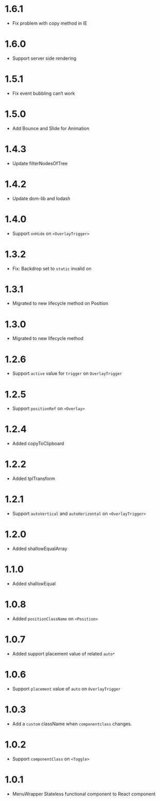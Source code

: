 # 1.6.1

- Fix problem with copy method in IE

# 1.6.0

- Support server side rendering

# 1.5.1

- Fix event bubbling can‘t work

# 1.5.0

- Add Bounce and Slide for Animation

# 1.4.3

- Update filterNodesOfTree

# 1.4.2

- Update dom-lib and lodash

# 1.4.0

- Support `onHide` on `<OverlayTrigger>`

# 1.3.2

- Fix: Backdrop set to `static` invalid on <Model>

# 1.3.1

- Migrated to new lifecycle method on Position

# 1.3.0

- Migrated to new lifecycle method

# 1.2.6

- Support `active` value for `trigger` on `OverlayTrigger`

# 1.2.5

- Support `positionRef` on `<Overlay>`

# 1.2.4

- Added copyToClipboard

# 1.2.2

- Added tplTransform

# 1.2.1

- Support `autoVertical` and `autoHorizontal` on `<OverlayTrigger>`

# 1.2.0

- Added shallowEqualArray

# 1.1.0

- Added shallowEqual

# 1.0.8

- Added `positionClassName` on `<Position>`

# 1.0.7

- Added support placement value of related `auto*`

# 1.0.6

- Support `placement` value of `auto` on `OverlayTrigger`

# 1.0.3

- Add a `custom` className when `componentclass` changes.

# 1.0.2

- Support `componentClass` on `<Toggle>`

# 1.0.1

- MenuWrapper Stateless functional component to React component
